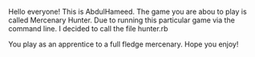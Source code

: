 Hello everyone! This is AbdulHameed. The game you are abou to play is called Mercenary Hunter.
Due to running this particular game via the command line. I decided to call the file hunter.rb

You play as an apprentice to a full fledge mercenary. Hope you enjoy!
